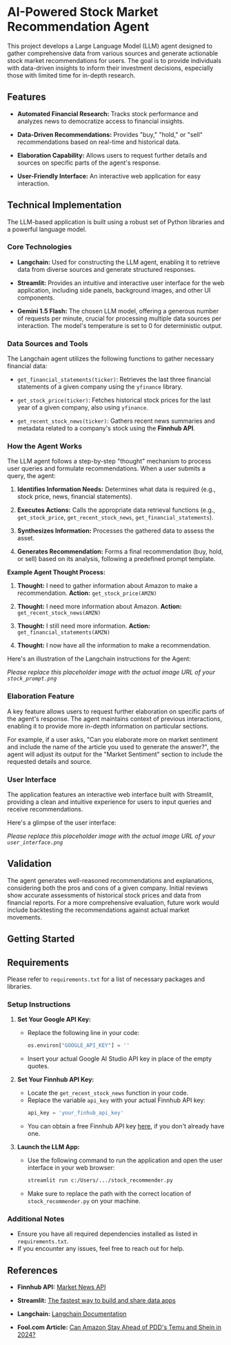 # AI-Powered Stock Market Recommendation Agent

This project develops a Large Language Model (LLM) agent designed to gather comprehensive data from various sources and generate actionable stock market recommendations for users. The goal is to provide individuals with data-driven insights to inform their investment decisions, especially those with limited time for in-depth research.

## Features

* **Automated Financial Research:** Tracks stock performance and analyzes news to democratize access to financial insights.

* **Data-Driven Recommendations:** Provides "buy," "hold," or "sell" recommendations based on real-time and historical data.

* **Elaboration Capability:** Allows users to request further details and sources on specific parts of the agent's response.

* **User-Friendly Interface:** An interactive web application for easy interaction.

## Technical Implementation

The LLM-based application is built using a robust set of Python libraries and a powerful language model.

### Core Technologies

* **Langchain:** Used for constructing the LLM agent, enabling it to retrieve data from diverse sources and generate structured responses.

* **Streamlit:** Provides an intuitive and interactive user interface for the web application, including side panels, background images, and other UI components.

* **Gemini 1.5 Flash:** The chosen LLM model, offering a generous number of requests per minute, crucial for processing multiple data sources per interaction. The model's temperature is set to 0 for deterministic output.

### Data Sources and Tools

The Langchain agent utilizes the following functions to gather necessary financial data:

* `get_financial_statements(ticker)`: Retrieves the last three financial statements of a given company using the `yfinance` library.

* `get_stock_price(ticker)`: Fetches historical stock prices for the last year of a given company, also using `yfinance`.

* `get_recent_stock_news(ticker)`: Gathers recent news summaries and metadata related to a company's stock using the **Finnhub API**.

### How the Agent Works

The LLM agent follows a step-by-step "thought" mechanism to process user queries and formulate recommendations. When a user submits a query, the agent:

1.  **Identifies Information Needs:** Determines what data is required (e.g., stock price, news, financial statements).

2.  **Executes Actions:** Calls the appropriate data retrieval functions (e.g., `get_stock_price`, `get_recent_stock_news`, `get_financial_statements`).

3.  **Synthesizes Information:** Processes the gathered data to assess the asset.

4.  **Generates Recommendation:** Forms a final recommendation (buy, hold, or sell) based on its analysis, following a predefined prompt template.

**Example Agent Thought Process:**

1.  **Thought:** I need to gather information about Amazon to make a recommendation.
    **Action:** `get_stock_price(AMZN)`

2.  **Thought:** I need more information about Amazon.
    **Action:** `get_recent_stock_news(AMZN)`

3.  **Thought:** I still need more information.
    **Action:** `get_financial_statements(AMZN)`

4.  **Thought:** I now have all the information to make a recommendation.

Here's an illustration of the Langchain instructions for the Agent:

*Please replace this placeholder image with the actual image URL of your `stock_prompt.png`*

### Elaboration Feature

A key feature allows users to request further elaboration on specific parts of the agent's response. The agent maintains context of previous interactions, enabling it to provide more in-depth information on particular sections.

For example, if a user asks, "Can you elaborate more on market sentiment and include the name of the article you used to generate the answer?", the agent will adjust its output for the "Market Sentiment" section to include the requested details and source.

### User Interface

The application features an interactive web interface built with Streamlit, providing a clean and intuitive experience for users to input queries and receive recommendations.

Here's a glimpse of the user interface:

*Please replace this placeholder image with the actual image URL of your `user_interface.png`*

## Validation

The agent generates well-reasoned recommendations and explanations, considering both the pros and cons of a given company. Initial reviews show accurate assessments of historical stock prices and data from financial reports. For a more comprehensive evaluation, future work would include backtesting the recommendations against actual market movements.

## Getting Started

## Requirements

Please refer to `requirements.txt` for a list of necessary packages and libraries.

### Setup Instructions

1.  **Set Your Google API Key:**
    -   Replace the following line in your code:
        ```python
        os.environ["GOOGLE_API_KEY"] = ''
        ```
    -   Insert your actual Google AI Studio API key in place of the empty quotes.

2.  **Set Your Finnhub API Key:**
    -   Locate the `get_recent_stock_news` function in your code.
    -   Replace the variable `api_key` with your actual Finnhub API key:
        ```python
        api_key = 'your_finhub_api_key'
        ```
    -   You can obtain a free Finnhub API key [here](https://finnhub.io/), if you don't already have one.

3.  **Launch the LLM App:**
    -   Use the following command to run the application and open the user interface in your web browser:
        ```bash
        streamlit run c:/Users/.../stock_recommender.py
        ```
    -   Make sure to replace the path with the correct location of `stock_recommender.py` on your machine.

### Additional Notes

* Ensure you have all required dependencies installed as listed in `requirements.txt`.
* If you encounter any issues, feel free to reach out for help.

## References

* **Finnhub API:** [Market News API](https://finnhub.io/docs/api/market-news)

* **Streamlit:** [The fastest way to build and share data apps](https://streamlit.io/)

* **Langchain:** [Langchain Documentation](https://python.langchain.com/docs/concepts/#react-agents)

* **Fool.com Article:** [Can Amazon Stay Ahead of PDD's Temu and Shein in 2024?](https://www.fool.com/investing/2023/12/30/can-amazon-stay-ahead-of-pdds-temu-and-shein-in-20/)
